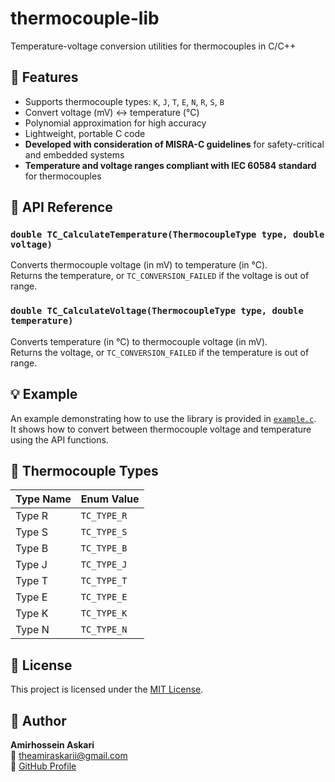 # thermocouple-lib

Temperature-voltage conversion utilities for thermocouples in C/C++

## 🔧 Features

- Supports thermocouple types: `K`, `J`, `T`, `E`, `N`, `R`, `S`, `B`  
- Convert voltage (mV) ↔ temperature (°C)  
- Polynomial approximation for high accuracy  
- Lightweight, portable C code  
- **Developed with consideration of MISRA-C guidelines** for safety-critical and embedded systems  
- **Temperature and voltage ranges compliant with IEC 60584 standard** for thermocouples

## 🧪 API Reference

### `double TC_CalculateTemperature(ThermocoupleType type, double voltage)`

Converts thermocouple voltage (in mV) to temperature (in °C).  
Returns the temperature, or `TC_CONVERSION_FAILED` if the voltage is out of range.

### `double TC_CalculateVoltage(ThermocoupleType type, double temperature)`

Converts temperature (in °C) to thermocouple voltage (in mV).  
Returns the voltage, or `TC_CONVERSION_FAILED` if the temperature is out of range.

## 💡 Example

An example demonstrating how to use the library is provided in [`example.c`](./example.c).  
It shows how to convert between thermocouple voltage and temperature using the API functions.

## 📌 Thermocouple Types

| Type Name | Enum Value    |
|-----------|---------------|
| Type R    | `TC_TYPE_R`   |
| Type S    | `TC_TYPE_S`   |
| Type B    | `TC_TYPE_B`   |
| Type J    | `TC_TYPE_J`   |
| Type T    | `TC_TYPE_T`   |
| Type E    | `TC_TYPE_E`   |
| Type K    | `TC_TYPE_K`   |
| Type N    | `TC_TYPE_N`   |

## 📜 License

This project is licensed under the [MIT License](./LICENSE).

## 👤 Author

**Amirhossein Askari**  
📧 theamiraskarii@gmail.com  
🔗 [GitHub Profile](https://github.com/AmirhoseinAskari)
